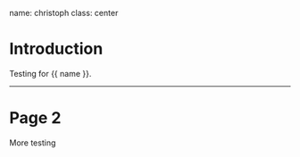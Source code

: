 name: christoph
class: center

# Introduction

Testing for {{ name }}.

---

# Page 2

More testing
